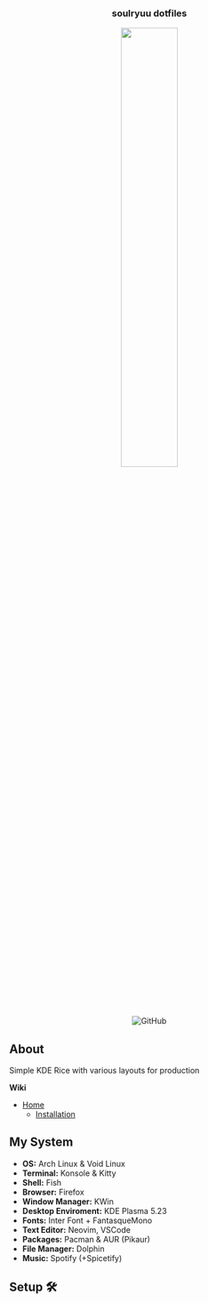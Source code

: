 <div align='center'>
  
### soulryuu dotfiles
  
<img align='center' src="https://i.imgur.com/ypArhpF.png" width="45%" />
  
### 
  
![GitHub](https://img.shields.io/github/license/soulryuu/dotfiles?color=9466FF&logo=archlinux&logoColor=FFFFFF&style=for-the-badge)
  
</div>

## About

Simple KDE Rice with various layouts for production

**Wiki**

- [Home](https://github.com/soulryuu/dotfiles/wiki)
  - [Installation](https://github.com/soulryuu/dotfiles/wiki/Installation)

## My System
- **OS:** Arch Linux & Void Linux
- **Terminal:** Konsole & Kitty
- **Shell:** Fish
- **Browser:** Firefox
- **Window Manager:** KWin
- **Desktop Enviroment:** KDE Plasma 5.23
- **Fonts:** Inter Font + FantasqueMono
- **Text Editor:** Neovim, VSCode
- **Packages:** Pacman & AUR (Pikaur)
- **File Manager:** Dolphin
- **Music:** Spotify (+Spicetify)

## Setup 🛠️ 


##               
